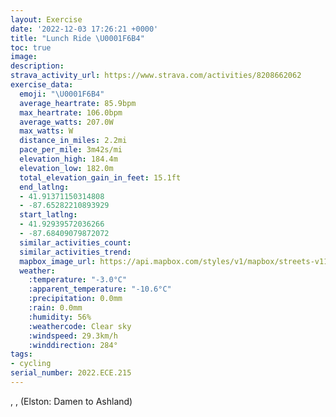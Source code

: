 ```yaml
---
layout: Exercise
date: '2022-12-03 17:26:21 +0000'
title: "Lunch Ride \U0001F6B4"
toc: true
image:
description:
strava_activity_url: https://www.strava.com/activities/8208662062
exercise_data:
  emoji: "\U0001F6B4"
  average_heartrate: 85.9bpm
  max_heartrate: 106.0bpm
  average_watts: 207.0W
  max_watts: W
  distance_in_miles: 2.2mi
  pace_per_mile: 3m42s/mi
  elevation_high: 184.4m
  elevation_low: 182.0m
  total_elevation_gain_in_feet: 15.1ft
  end_latlng:
  - 41.91371150314808
  - -87.65282210893929
  start_latlng:
  - 41.92939572036266
  - -87.68409079872072
  similar_activities_count:
  similar_activities_trend:
  mapbox_image_url: https://api.mapbox.com/styles/v1/mapbox/streets-v11/static/path-5+787af2-1.0(wc%7C~FnndvOzCgF~AcCbE%7DGp%40kAXm%40Nm%40Dm%40GaBAcHH%7B%40DQR_%40%60%40_%40%5CKxDCxAE%5CE%5CKf%40%5B%60%40k%40%60CiEzGsKdLaR%60BeCn%40w%40%5C%5D%5EWTIr%40m%40%7CFyDA%40IUi%40%7BCy%40%7DFWwB%3FaHGiR%40qDFa%40HMv%40eA%7CH%7BL),pin-s-s+e5b22e(-87.68248,41.92844),pin-s-f+89ae00(-87.65544,41.915100000000024)/auto/800x800?access_token=pk.eyJ1Ijoiam9zaGJlY2ttYW4iLCJhIjoiY205eWR2aDd1MWZ6djJrbXc4a3M0bWZleiJ9.XiG9OWkNcZk2QzjJbxLB4A
  weather:
    :temperature: "-3.0°C"
    :apparent_temperature: "-10.6°C"
    :precipitation: 0.0mm
    :rain: 0.0mm
    :humidity: 56%
    :weathercode: Clear sky
    :windspeed: 29.3km/h
    :winddirection: 284°
tags:
- cycling
serial_number: 2022.ECE.215
---
```

, ,  (Elston: Damen to Ashland)
